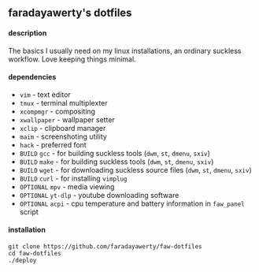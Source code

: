
## faradayawerty's dotfiles

#### description
The basics I usually need on my linux installations, an ordinary suckless workflow. Love keeping things minimal.

#### dependencies
* `vim` - text editor
* `tmux` - terminal multiplexter
* `xcompmgr` - compositing
* `xwallpaper` - wallpaper setter
* `xclip` - clipboard manager
* `maim` - screenshoting utility
* `hack` - preferred font
* `BUILD` `gcc` - for building suckless tools (`dwm`, `st`, `dmenu`, `sxiv`)
* `BUILD` `make` - for building suckless tools (`dwm`, `st`, `dmenu`, `sxiv`)
* `BUILD` `wget` - for downloading suckless source files (`dwm`, `st`, `dmenu`, `sxiv`)
* `BUILD` `curl` - for installing `vimplug`
* `OPTIONAL` `mpv` - media viewing
* `OPTIONAL` `yt-dlp` - youtube downloading software
* `OPTIONAL` `acpi` - cpu temperature and battery information in `faw_panel` script

#### installation
```
git clone https://github.com/faradayawerty/faw-dotfiles
cd faw-dotfiles
./deploy
```

